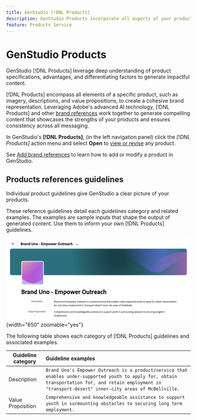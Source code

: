 ```yaml
---
title: GenStudio [!DNL Products]
description: GenStudio Products incorporate all aspects of your product—imagery, descriptions, and value propositions—to create relevant content that highlights product strengths and maintains consistency in product messaging.
feature: Products Service
---
```


# GenStudio Products

GenStudio [!DNL Products] leverage deep understanding of product specifications, advantages, and differentiating factors to generate impactful content.

[!DNL Products] encompass all elements of a specific product, such as imagery, descriptions, and value propositions, to create a cohesive brand representation. Leveraging Adobe's advanced AI technology, [!DNL Products] and other [brand references](/help/user-guide/references/overview.md) work together to generate compelling content that showcases the strengths of your products and ensures consistency across all messaging.

In GenStudio's **[!DNL Products]**, (in the left navigation panel) click the _[!DNL Products]_ action menu and select **Open** to [view or revise](add-references.md#manage-products) any product.

See [Add brand references](add-references.md) to learn how to add or modify a product in GenStudio.

## Products references guidelines

Individual product guidelines give GenStudio a clear picture of your products.

These reference guidelines detail each guidelines category and related examples. The examples are sample inputs that shape the output of generated content. Use them to inform your own [!DNL Products] guidelines.

![[!DNL Products] guidelines in GenStudio](/help/assets/products-guidelines.png){width="650" zoomable="yes"}

The following table shows each category of [!DNL Products] guidelines and associated examples.

| Guideline category | Guideline examples |
| ------------------| :---------- |
| Description       | `Brand Uno's Empower Outreach is a product/service that enables under-supported youth to apply for, obtain transportation for, and retain employment in "transport-desert" inner-city areas of McBellville.` |
| Value Proposition        | `Comprehensive and knowledgeable assistance to support youth in surmounting obstacles to securing long term employment.` |

